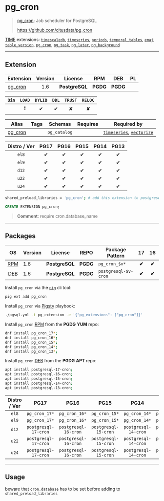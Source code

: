 # pg_cron


> [pg_cron](https://github.com/citusdata/pg_cron): Job scheduler for PostgreSQL
>
> https://github.com/citusdata/pg_cron





[TIME](/time) extensions: [`timescaledb`](/timescaledb), [`timeseries`](/timeseries), [`periods`](/periods), [`temporal_tables`](/temporal_tables), [`emaj`](/emaj), [`table_version`](/table_version), [`pg_cron`](/pg_cron), [`pg_task`](/pg_task), [`pg_later`](/pg_later), [`pg_background`](/pg_background)


-------
## Extension


| Extension | Version | License | RPM | DEB | PL |
|-----------|:-------:|:-------:|:---:|:---:|:--:|
| [pg_cron](https://github.com/citusdata/pg_cron) | 1.6 | **<span class="tcblue">PostgreSQL</span>** | **<span class="tccyan">PGDG</span>** | **<span class="tccyan">PGDG</span>** |  |



| `Bin` | `LOAD` | `DYLIB` | `DDL` | `TRUST` | `RELOC` |
|:-----:|:------:|:-------:|:-----:|:-------:|:-------:|
|  | <span class="tcred">❗</span> | <span class="tcblue">✔</span> | <span class="tcblue">✔</span> | <span class="tcwarn">✘</span> | <span class="tcwarn">✘</span> |



| Alias | Tags | Schemas | Requires | Required by |
|-------|------|---------|----------|-------------|
| [pg_cron](/pg_cron) |  | `pg_catalog` |  | [`timeseries`](/timeseries), [`vectorize`](/vectorize) |



| Distro / Ver | PG17 | PG16 | PG15 | PG14 | PG13 |
|:------------:|:----:|:----:|:----:|:----:|:----:|
| `el8` | <span class="tcblue">✔</span> | <span class="tcblue">✔</span> | <span class="tcblue">✔</span> | <span class="tcblue">✔</span> | <span class="tcblue">✔</span> |
| `el9` | <span class="tcblue">✔</span> | <span class="tcblue">✔</span> | <span class="tcblue">✔</span> | <span class="tcblue">✔</span> | <span class="tcblue">✔</span> |
| `d12` | <span class="tcblue">✔</span> | <span class="tcblue">✔</span> | <span class="tcblue">✔</span> | <span class="tcblue">✔</span> | <span class="tcblue">✔</span> |
| `u22` | <span class="tcblue">✔</span> | <span class="tcblue">✔</span> | <span class="tcblue">✔</span> | <span class="tcblue">✔</span> | <span class="tcblue">✔</span> |
| `u24` | <span class="tcblue">✔</span> | <span class="tcblue">✔</span> | <span class="tcblue">✔</span> | <span class="tcblue">✔</span> | <span class="tcblue">✔</span> |



```bash
shared_preload_libraries = 'pg_cron'; # add this extension to postgresql.conf
```



```sql
CREATE EXTENSION pg_cron;
```
> **Comment**: require cron.database_name
-----------


## Packages


| OS | Version | License | REPO | Package Pattern | 17 | 16 | 15 | 14 | 13 | Dependency |
|:--:|---------|:-------:|:----:|-----------------|:--:|:--:|:--:|:--:|:--:|------------|
| [RPM](/rpm) | 1.6 | **<span class="tcblue">PostgreSQL</span>** | **<span class="tccyan">PGDG</span>** | `pg_cron_$v*` | **<span class="tccyan">✔</span>** | **<span class="tccyan">✔</span>** | **<span class="tccyan">✔</span>** | **<span class="tccyan">✔</span>** | **<span class="tccyan">✔</span>** |  |
| [DEB](/deb) | 1.6 | **<span class="tcblue">PostgreSQL</span>** | **<span class="tccyan">PGDG</span>** | `postgresql-$v-cron` | **<span class="tccyan">✔</span>** | **<span class="tccyan">✔</span>** | **<span class="tccyan">✔</span>** | **<span class="tccyan">✔</span>** | **<span class="tccyan">✔</span>** |  |



Install `pg_cron` via the [`pig`](https://github.com/pgsty/pig) cli tool:

```bash
pig ext add pg_cron
```


Install `pg_cron` via [Pigsty](https://pigsty.io/docs/pgext/usage/install/) playbook:

```bash
./pgsql.yml -t pg_extension -e '{"pg_extensions": ["pg_cron"]}'
```


Install `pg_cron` [RPM](/rpm) from the **<span class="tccyan">PGDG</span>** **YUM** repo:

```bash
dnf install pg_cron_17*;
dnf install pg_cron_16*;
dnf install pg_cron_15*;
dnf install pg_cron_14*;
dnf install pg_cron_13*;
```


Install `pg_cron` [DEB](/deb) from the **<span class="tccyan">PGDG</span>** **APT** repo:

```bash
apt install postgresql-17-cron;
apt install postgresql-16-cron;
apt install postgresql-15-cron;
apt install postgresql-14-cron;
apt install postgresql-13-cron;
```




| Distro / Ver | PG17 | PG16 | PG15 | PG14 | PG13 |
|:------------:|:----:|:----:|:----:|:----:|:----:|
| `el8` | `pg_cron_17*` | `pg_cron_16*` | `pg_cron_15*` | `pg_cron_14*` | `pg_cron_13*` |
| `el9` | `pg_cron_17*` | `pg_cron_16*` | `pg_cron_15*` | `pg_cron_14*` | `pg_cron_13*` |
| `d12` | `postgresql-17-cron` | `postgresql-16-cron` | `postgresql-15-cron` | `postgresql-14-cron` | `postgresql-13-cron` |
| `u22` | `postgresql-17-cron` | `postgresql-16-cron` | `postgresql-15-cron` | `postgresql-14-cron` | `postgresql-13-cron` |
| `u24` | `postgresql-17-cron` | `postgresql-16-cron` | `postgresql-15-cron` | `postgresql-14-cron` | `postgresql-13-cron` |






--------

## Usage

beware that `cron.database` has to be set before adding to `shared_preload_libraries`

```bash

```
